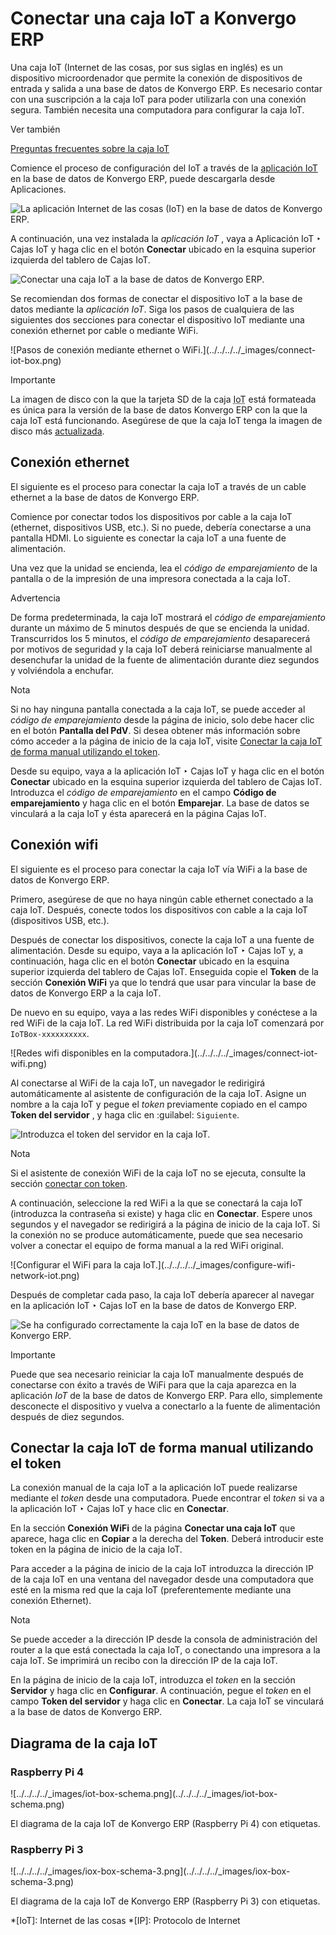 # Conectar una caja IoT a Konvergo ERP

Una caja IoT (Internet de las cosas, por sus siglas en inglés) es un
dispositivo microordenador que permite la conexión de dispositivos de entrada
y salida a una base de datos de Konvergo ERP. Es necesario contar con una suscripción
a la caja IoT para poder utilizarla con una conexión segura. También necesita
una computadora para configurar la caja IoT.

<div class="alert alert-secondary">
<p class="alert-title">
Ver también</p><p><a href="https://www.odoo.com/app/iot-faq">Preguntas frecuentes sobre la caja IoT</a></p>
</div>

Comience el proceso de configuración del IoT a través de la [aplicación
IoT](../../apps_modules#general-install) en la base de datos de Konvergo ERP,
puede descargarla desde Aplicaciones.

![La aplicación Internet de las cosas \(IoT\) en la base de datos de
Konvergo ERP.](../../../../_images/install-iot-app.png)

A continuación, una vez instalada la _aplicación IoT_ , vaya a Aplicación IoT
‣ Cajas IoT y haga clic en el botón **Conectar** ubicado en la esquina
superior izquierda del tablero de Cajas IoT.

![Conectar una caja IoT a la base de datos de
Konvergo ERP.](../../../../_images/connect-iot.png)

Se recomiendan dos formas de conectar el dispositivo IoT a la base de datos
mediante la _aplicación IoT_. Siga los pasos de cualquiera de las siguientes
dos secciones para conectar el dispositivo IoT mediante una conexión ethernet
por cable o mediante WiFi.

![Pasos de conexión mediante ethernet o WiFi.](../../../../_images/connect-
iot-box.png) <div class="alert alert-warning">
<p class="alert-title">
Importante</p><p>La imagen de disco con la que la tarjeta SD de la caja <abbr title="Internet de las cosas">IoT</abbr> está formateada es única para la versión de la base de datos Konvergo ERP con la que la caja IoT está funcionando. Asegúrese de que la caja IoT tenga la imagen de disco más <a href="updating_iot#iot-config-flash"><span class="std std-ref">actualizada</span></a>.</p>
</div>

## Conexión ethernet

El siguiente es el proceso para conectar la caja IoT a través de un cable
ethernet a la base de datos de Konvergo ERP.

Comience por conectar todos los dispositivos por cable a la caja IoT
(ethernet, dispositivos USB, etc.). Si no puede, debería conectarse a una
pantalla HDMI. Lo siguiente es conectar la caja IoT a una fuente de
alimentación.

Una vez que la unidad se encienda, lea el _código de emparejamiento_ de la
pantalla o de la impresión de una impresora conectada a la caja IoT.

<div class="alert alert-warning">
<p class="alert-title">
Advertencia</p><p>De forma predeterminada, la caja IoT mostrará el <em>código de emparejamiento</em> durante un máximo de 5 minutos después de que se encienda la unidad. Transcurridos los 5 minutos, el <em>código de emparejamiento</em> desaparecerá por motivos de seguridad y la caja IoT deberá reiniciarse manualmente al desenchufar la unidad de la fuente de alimentación durante diez segundos y volviéndola a enchufar.</p>
</div> <div class="alert alert-primary">
<p class="alert-title">
Nota</p><p>Si no hay ninguna pantalla conectada a la caja IoT, se puede acceder al <em>código de emparejamiento</em> desde la página de inicio, solo debe hacer clic en el botón <b>Pantalla del PdV</b>. Si desea obtener más información sobre cómo acceder a la página de inicio de la caja IoT, visite <a href="#iot-connect-token"><span class="std std-ref">Conectar la caja IoT de forma manual utilizando el token</span></a>.</p>
</div>

Desde su equipo, vaya a la aplicación IoT ‣ Cajas IoT y haga clic en el botón
**Conectar** ubicado en la esquina superior izquierda del tablero de Cajas
IoT. Introduzca el _código de emparejamiento_ en el campo **Código de
emparejamiento** y haga clic en el botón **Emparejar**. La base de datos se
vinculará a la caja IoT y ésta aparecerá en la página Cajas IoT.

## Conexión wifi

El siguiente es el proceso para conectar la caja IoT vía WiFi a la base de
datos de Konvergo ERP.

Primero, asegúrese de que no haya ningún cable ethernet conectado a la caja
IoT. Después, conecte todos los dispositivos con cable a la caja IoT
(dispositivos USB, etc.).

Después de conectar los dispositivos, conecte la caja IoT a una fuente de
alimentación. Desde su equipo, vaya a la aplicación IoT ‣ Cajas IoT y, a
continuación, haga clic en el botón **Conectar** ubicado en la esquina
superior izquierda del tablero de Cajas IoT. Enseguida copie el **Token** de
la sección **Conexión WiFi** ya que lo tendrá que usar para vincular la base
de datos de Konvergo ERP a la caja IoT.

De nuevo en su equipo, vaya a las redes WiFi disponibles y conéctese a la red
WiFi de la caja IoT. La red WiFi distribuida por la caja IoT comenzará por
`IoTBox-xxxxxxxxxx`.

![Redes wifi disponibles en la computadora.](../../../../_images/connect-iot-
wifi.png)

Al conectarse al WiFi de la caja IoT, un navegador le redirigirá
automáticamente al asistente de configuración de la caja IoT. Asigne un nombre
a la caja IoT y pegue el _token_ previamente copiado en el campo **Token del
servidor** , y haga clic en :guilabel: `Siguiente`.

![Introduzca el token del servidor en la caja
IoT.](../../../../_images/server-token.png) <div class="alert alert-primary">
<p class="alert-title">
Nota</p><p>Si el asistente de conexión WiFi de la caja IoT no se ejecuta, consulte la sección <a href="#iot-connect-token"><span class="std std-ref">conectar con token</span></a>.</p>
</div>

A continuación, seleccione la red WiFi a la que se conectará la caja IoT
(introduzca la contraseña si existe) y haga clic en **Conectar**. Espere unos
segundos y el navegador se redirigirá a la página de inicio de la caja IoT. Si
la conexión no se produce automáticamente, puede que sea necesario volver a
conectar el equipo de forma manual a la red WiFi original.

![Configurar el WiFi para la caja IoT.](../../../../_images/configure-wifi-
network-iot.png)

Después de completar cada paso, la caja IoT debería aparecer al navegar en la
aplicación IoT ‣ Cajas IoT en la base de datos de Konvergo ERP.

![Se ha configurado correctamente la caja IoT en la base de datos de
Konvergo ERP.](../../../../_images/iot-box-connected.png) <div class="alert alert-warning">
<p class="alert-title">
Importante</p><p>Puede que sea necesario reiniciar la caja IoT manualmente después de conectarse con éxito a través de WiFi para que la caja aparezca en la aplicación <em>IoT</em> de la base de datos de Konvergo ERP. Para ello, simplemente desconecte el dispositivo y vuelva a conectarlo a la fuente de alimentación después de diez segundos.</p>
</div>

## Conectar la caja IoT de forma manual utilizando el token

La conexión manual de la caja IoT a la aplicación IoT puede realizarse
mediante el _token_ desde una computadora. Puede encontrar el _token_ si va a
la aplicación IoT ‣ Cajas IoT y hace clic en **Conectar**.

En la sección **Conexión WiFi** de la página **Conectar una caja IoT** que
aparece, haga clic en **Copiar** a la derecha del **Token**. Deberá introducir
este token en la página de inicio de la caja IoT.

Para acceder a la página de inicio de la caja IoT introduzca la dirección IP
de la caja IoT en una ventana del navegador desde una computadora que esté en
la misma red que la caja IoT (preferentemente mediante una conexión Ethernet).

<div class="alert alert-primary">
<p class="alert-title">
Nota</p><p>Se puede acceder a la dirección IP desde la consola de administración del router a la que está conectada la caja IoT, o conectando una impresora a la caja IoT. Se imprimirá un recibo con la dirección IP de la caja IoT.</p>
</div>

En la página de inicio de la caja IoT, introduzca el _token_ en la sección
**Servidor** y haga clic en **Configurar**. A continuación, pegue el _token_
en el campo **Token del servidor** y haga clic en **Conectar**. La caja IoT se
vinculará a la base de datos de Konvergo ERP.

## Diagrama de la caja IoT

### Raspberry Pi 4

![../../../../_images/iot-box-schema.png](../../../../_images/iot-box-
schema.png)

El diagrama de la caja IoT de Konvergo ERP (Raspberry Pi 4) con etiquetas.

### Raspberry Pi 3

![../../../../_images/iox-box-schema-3.png](../../../../_images/iox-box-
schema-3.png)

El diagrama de la caja IoT de Konvergo ERP (Raspberry Pi 3) con etiquetas.

  *[IoT]: Internet de las cosas
  *[IP]: Protocolo de Internet

